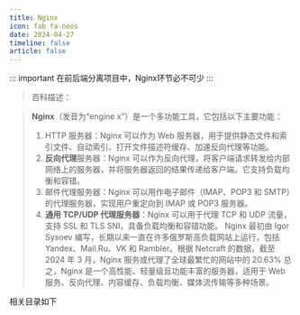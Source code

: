 ```yaml
---
title: Nginx
icon: fab fa-neos
date: 2024-04-27
timeline: false
article: false
---
```

::: important
在前后端分离项目中，Nginx环节必不可少
:::
>百科描述：

> **Nginx**（发音为“engine x”）是一个多功能工具，它包括以下主要功能：
> 1. HTTP 服务器：Nginx 可以作为 Web 服务器，用于提供静态文件和索引文件、自动索引、打开文件描述符缓存、加速反向代理等功能。
> 2. **反向代理**服务器：Nginx 可以作为反向代理，将客户端请求转发给内部网络上的服务器，并将服务器返回的结果传递给客户端。它支持负载均衡和容错。
> 3. 邮件代理服务器：Nginx 可以用作电子邮件（IMAP、POP3 和 SMTP）的代理服务器，实现用户重定向到 IMAP 或 POP3 服务器。
> 4. **通用 TCP/UDP 代理服务器**：Nginx 可以用于代理 TCP 和 UDP 流量，支持 SSL 和 TLS SNI，具备负载均衡和容错功能。
> Nginx 最初由 Igor Sysoev 编写，长期以来一直在许多俄罗斯高负载网站上运行，包括 Yandex、Mail.Ru、VK 和 Rambler。根据 Netcraft 的数据，截至 2024 年 3 月，Nginx 服务或代理了全球最繁忙的网站中的 20.63%
>总之，Nginx 是一个高性能、轻量级且功能丰富的服务器，适用于 Web 服务、反向代理、内容缓存、负载均衡、媒体流传输等多种场景。

相关目录如下
